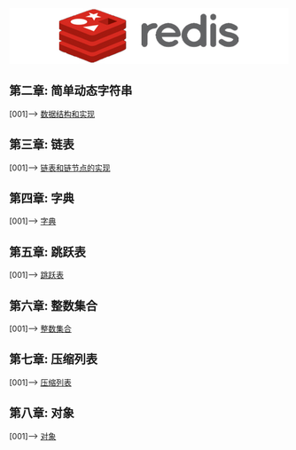 <div align=center><img width="650" height="100" src="../static/redis.jpg"/></div>

## 第二章: 简单动态字符串
[001]--> [ 数据结构和实现 ](01.数据结构和对象.md)      
## 第三章: 链表
[001]--> [ 链表和链节点的实现 ](02.链表和链节点的实现.md)      
## 第四章: 字典
[001]--> [ 字典 ](03.字典.md)    
## 第五章: 跳跃表
[001]--> [ 跳跃表 ](04.跳跃表.md)    
## 第六章: 整数集合
[001]--> [ 整数集合 ](05.整数集合.md)    
## 第七章: 压缩列表
[001]--> [ 压缩列表 ](06.压缩列表.md)   
## 第八章: 对象
[001]--> [ 对象 ](07.对象.md)   